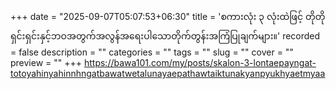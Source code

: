 +++
date = "2025-09-07T05:07:53+06:30"
title = 'စကားလုံး ၃ လုံးထဲဖြင့် တိုတိုရှင်းရှင်းနှင့်ဘဝအတွက်အလွန်အရေးပါသောတိုက်တွန်းအကြံပြုချက်များ။'
recorded = false
description = ""
categories = ""
tags = ""
slug = ""
cover = ""
preview = ""
+++
https://bawa101.com/my/posts/skalon-3-lontaepayngat-totoyahinyahinnhngatbawatwetalunayaepathawtaiktunakyanpyukhyaetmyaa